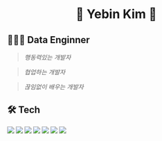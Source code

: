 <h1 align="center">🐣 Yebin Kim 🐣</h1>

## 👩🏻‍💻 Data Enginner
> *행동력있는 개발자 <br>*

> *협업하는 개발자 <br>*

> *끊임없이 배우는 개발자* <br>
   
## 🛠 Tech 

<a href="/README.md#python-machine-learning"><img src="https://img.shields.io/badge/Python-0a75ad?style=flat-square&logo=python&logoColor=white"/></a>
<a href="/README.md#apache-kafka"><img src="https://img.shields.io/badge/Apache Kafka-0e2f44?style=flat-square&logo=apache kafka&logoColor=white"/></a>
<a href="/README.md#Kubernetes"><img src="https://img.shields.io/badge/Kubernetes-5580cc?style=flat-square&logo=kubernetes&logoColor=white"/></a>
<a href="/README.md#Docker"><img src="https://img.shields.io/badge/Docker-2d89e5?style=flat-square&logo=Docker&logoColor=white"/></a>
<a href="/README.md#django"><img src="https://img.shields.io/badge/Django-2c6145?style=flat-square&logo=django&logoColor=white"/></a>
<a href="/README.md#hadoop--spark"><img src="https://img.shields.io/badge/Apache Hadoop-ffd966?style=flat-square&logo=apache hadoop&logoColor=black"/></a>
<a href="/README.md#hadoop--spark"><img src="https://img.shields.io/badge/Apache Spark-ff7200?style=flat-square&logo=apache spark&logoColor=white"/></a>

 
<!--
**kyeahi/kyeahi** is a ✨ _special_ ✨ repository because its `README.md` (this file) appears on your GitHub profile.

Here are some ideas to get you started:

- 🔭 I’m currently working on ...
- 🌱 I’m currently learning ...
- 👯 I’m looking to collaborate on ...
- 🤔 I’m looking for help with ...
- 💬 Ask me about ...
- 📫 How to reach me: ...
- 😄 Pronouns: ...
- ⚡ Fun fact: ...
-->
